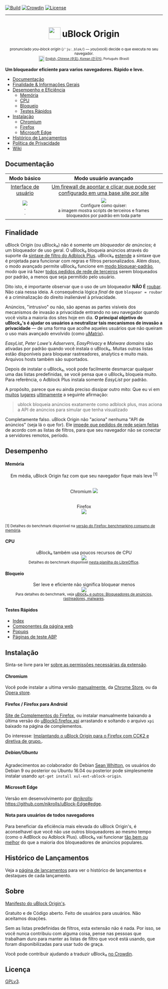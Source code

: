 [![Build](https://travis-ci.org/gorhill/uBlock.svg?branch=master)](https://travis-ci.org/gorhill/uBlock)
[![Crowdin](https://d322cqt584bo4o.cloudfront.net/ublock/localized.png)](https://crowdin.com/project/ublock)
[![License](https://img.shields.io/badge/License-GPLv3-blue.svg)](https://github.com/gorhill/uBlock/blob/master/LICENSE.txt)

***
<h1 align="center">
<sub>
<img  src="https://raw.githubusercontent.com/gorhill/uBlock/master/doc/img/icon38@2x.png"
      height="38"
      width="38">
</sub>
uBlock Origin
</h1>
<p align="center">
<sup> <!-- Pronounciation -->
      pronunciado <i>you-block origin</i> (<code>/ˈjuːˌblɒk/</code>) — <i>you</i>(você) decide o que executa no seu navegador.
</sup>
<br>
<sup> <!-- Languages -->
      <img src="https://raw.githubusercontent.com/gorhill/uBlock/master/doc/img/languageicon-36.png" width="18" height="18">
      <sup>
            <a href="https://github.com/gorhill/uBlock/blob/master/README.md#ublock-origin">
            English,          <a href="https://github.com/fang5566/uBlock/blob/master/README.md#ublock-origin">
            Chinese (中文),   </a><a href="https://github.com/delightbot/uBlock/blob/master/README.md#ublock-origin">
            Korean (한국어),<a/>
            Português (Brasil)
      </sup>
</sup>
</p>


**Um bloqueador eficiente para varios navegadores. Rápido e leve.**

* [Documentação](#documentação)
* [Finalidade & Informações Gerais](#finalidade)
* [Desempenho e Eficiência](#desempenho)
  * [Memória](#memória)
  * [CPU](#cpu)
  * [Bloqueio](#bloqueio)
  * [Testes Rápidos](#testes-rápidos)
* [Instalação](#instalação)
  * [Chromium](#chromium)
  * [Firefox](#firefox--firefox-para-android)
  * [Microsoft Edge](#microsoft-edge)
* [Histórico de Lançamentos](#histórico-de-lançamentos)
* [Política de Privacidade](https://github.com/gorhill/uBlock/wiki/Privacy-policy)
* [Wiki](https://github.com/gorhill/uBlock/wiki)

## Documentação

 Modo básico | Modo usuário avançado
:----------:|:------------------:
[Interface de usuário](https://github.com/gorhill/uBlock/wiki/Quick-guide:-popup-user-interface) | [Um firewall de apontar e clicar que pode ser configurado em uma base site por site](https://github.com/gorhill/uBlock/wiki/Dynamic-filtering:-quick-guide) 
<a href="https://github.com/gorhill/uBlock/wiki/Quick-guide:-popup-user-interface"><img src="https://raw.githubusercontent.com/gorhill/uBlock/master/doc/img/popup-1.png" /></a><br><sup>.<br>.</sup> | <a href="https://github.com/gorhill/uBlock/wiki/Dynamic-filtering:-quick-guide"><img src="https://cloud.githubusercontent.com/assets/585534/9293685/378d18f0-4402-11e5-9255-8ed3fdbfa957.png" /></a><br><sup>Configure como quiser:<br>a imagem mostra scripts de terceiros e frames bloqueados por padrão em toda parte</sup>

## Finalidade

uBlock Origin (ou uBlock₀) não é somente um *bloqueador de anúncios*; é um bloqueador de uso geral. O uBlock₀ bloqueia anúncios através do suporte da [sintaxe de filtro do Adblock Plus](https://adblockplus.org/en/filters). uBlock₀ [estende](https://github.com/gorhill/uBlock/wiki/Filter-syntax-extensions) a sintaxe que é projetada para funcionar com regras e filtros personalizados. Além disso, o modo avançado permite uBlock₀ funcione em [modo bloquear-padrão](https://github.com/gorhill/uBlock/wiki/Dynamic-filtering:-default-deny), modo que irá fazer [todos pedidos de rede de terceiros](https://requestpolicycontinued.github.io/#what-are-cross-site-requests) serem bloqueados por padrão, a menos que seja permitido pelo usuário.

Dito isto, é importante observar que o uso de um bloqueador **NÃO É** [roubar](https://twitter.com/LeaVerou/status/518154828166725632). Não caia nessa ideia. A consequência lógica _final_ de que `bloquear = roubar` é a criminalização do direito inalienável à privacidade.

Anúncios, "intrusivo" ou não, são apenas as partes visíveis dos mecanismos de invasão a privacidade entrando no seu navegador quando você visita a maioria dos sites hoje em dia. **O principal objetivo do uBlock₀'s é ajudar os usuários a neutralizar tais mecanismos de invasão a privacidade** — de uma forma que acolhe aqueles usuários que não queiram o uso mais avançado envolvido (como [µMatrix](https://github.com/gorhill/uMatrix)).

_EasyList_, _Peter Lowe's Adservers_, _EasyPrivacy_ e _Malware domains_ são ativadas por padrão quando você instala o uBlock₀. Muitas outras listas estão disponíveis para bloquear rastreadores, analytics e muito mais. Arquivos hosts também são suportados.

Depois de instalar o uBlock₀, você pode facilmente desmarcar qualquer uma das listas predefinidas, se você pensa que o uBlock₀ bloqueia muito. Para referência, o Adblock Plus instala somente _EasyList_ por padrão.

A propósito, parece que eu ainda preciso dissipar outro mito: Que eu vi em [muitos](https://np.reddit.com/r/AskReddit/comments/35s2je/whats_a_product_that_everybody_uses_but_nobody/cr7h8l6) [lugares](https://twitter.com/1v1MeInBed/status/611658444244951040) [ultimamente](https://np.reddit.com/r/explainlikeimfive/comments/363569/eli5_how_come_adblockublock_doesnt_let_the_ad/crafo5p?context=3) a seguinte afirmação:

> ublock bloqueia anúncios exatamente como adblock plus, mas aciona a API de anúncios para simular que tenha visualizado

Completamente falso. uBlock Origin não "aciona" nenhuma "API de anúncios" (seja lá o que for). Ele [impede que pedidos de rede sejam feitas](https://github.com/gorhill/uBlock/wiki/Does-uBlock-block-ads-or-just-hide-them%3F) de acordo com as listas de filtros, para que seu navegador não se conectar a servidores remotos, período.

## Desempenho

#### Memória

<div align="center">
Em média, uBlock Origin faz com que seu navegador fique mais leve <sup>[1]</sup><br><br>

Chromium
<img src="https://cloud.githubusercontent.com/assets/585534/10074141/15f04128-629c-11e5-9155-177fd4909083.png" /><br><br>

Firefox<br>
<img src="https://cloud.githubusercontent.com/assets/585534/10074130/0577118c-629c-11e5-9902-bf367c6a96c3.png" /><br><br>

</div>

<sup>[1] Detalhes do benchmark disponível na <a href="https://github.com/gorhill/uBlock/wiki/Firefox-version:-benchmarking-memory-footprint">versão do Firefox: benchmarking consumo de memória</a>.</sup><br>

#### CPU

<p align="center">
uBlock₀ também usa poucos recursos de CPU<br>
<img src="https://raw.githubusercontent.com/gorhill/uBlock/master/doc/benchmarks/cpu-usage-overall-chart-20141226.png" /><br>
<sup>Detalhes do benchmark disponível <a href="https://github.com/gorhill/uBlock/blob/master/doc/benchmarks/cpu-usage-overall-20141226.ods">nesta planilha do LibreOffice</a>.</sup>
</p>

#### Bloqueio

<p align="center">
Ser leve e eficiente não significa bloquear menos<br>
<img src="https://raw.githubusercontent.com/gorhill/uBlock/master/doc/benchmarks/privex-201502-16.png" /><br>
<sup>Para detalhes do benchmark, veja 
<a href="https://github.com/gorhill/uBlock/wiki/uBlock-and-others%3A-Blocking-ads%2C-trackers%2C-malwares">uBlock₀ e outros: Bloqueadores de anúncios, rastreadores, malwares</a>.
</p>

#### Testes Rápidos

- [Index](http://raymondhill.net/ublock/tests.html)
- [Componentes da página web](http://raymondhill.net/ublock/tiles1.html)
- [Popups](http://raymondhill.net/ublock/popup.html)
- [Páginas de teste ABP](https://testpages.adblockplus.org/)

## Instalação

Sinta-se livre para ler [sobre as permissões necessárias da extensão](https://github.com/gorhill/uBlock/wiki/About-the-required-permissions).

#### Chromium

Você pode instalar a ultima versão [manualmente](https://github.com/gorhill/uBlock/tree/master/dist#install), da [Chrome Store](https://chrome.google.com/webstore/detail/ublock-origin/cjpalhdlnbpafiamejdnhcphjbkeiagm), ou da [Opera store](https://addons.opera.com/en-gb/extensions/details/ublock/).

#### Firefox / Firefox para Android

[Site de Complementos do Firefox](https://addons.mozilla.org/firefox/addon/ublock-origin/), ou instalar manualmente baixando a última versão do [uBlock0.firefox.xpi](https://github.com/gorhill/uBlock/releases) arrastando e soltando o arquivo `xpi` baixado na página de complementos.

Do interesse: [Implantando o uBlock Origin para o Firefox com CCK2 e diretiva de grupo.](http://decentsecurity.com/ublock-for-firefox-deployment/).

##### Debian/Ubuntu

Agradecimentos ao colaborador do Debian [Sean Whitton](https://wiki.debian.org/SeanWhitton), os usuários do Debian 9 ou posterior ou Ubuntu 16.04 ou posterior pode simplesmente instalar usando
`apt-get install xul-ext-ublock-origin`.

#### Microsoft Edge

Versão em desenvolvimento por [@nikrolls](https://github.com/nikrolls): <https://github.com/nikrolls/uBlock-Edge#edge>.

#### Nota para usuários de todos navegadores

Para beneficiar da eficiência mais elevada do uBlock Origin's, é aconselhavel que você não use outros bloqueadores ao mesmo tempo (como o AdBlock ou Adblock Plus). uBlock₀ vai funcionar [tão bem ou melhor](#blocking) do que a maioria dos bloqueadores de anúncios populares.

## Histórico de Lançamentos

Veja a [página de lançamentos](https://github.com/gorhill/uBlock/releases) para ver o histórico de lançamentos e destaques de cada lançamento.

## Sobre

[Manifesto do uBlock Origin's](MANIFESTO.md).

Gratuito e de Código aberto. Feito de usuários para usuários. Não aceitamos doações.

Sem as listas predefinidas de filtros, esta extensão não é nada. 
Por isso, se você nunca contribuiu com alguma coisa, pense nas pessoas que trabalham duro
para manter as listas de filtro que você está usando, que foram disponibilizadas para usar
tudo de graça.

Você pode contribuir ajudando a traduzir uBlock₀ [no Crowdin](https://crowdin.net/project/ublock).

## Licença

[GPLv3](https://github.com/gorhill/uBlock/blob/master/LICENSE.txt).
